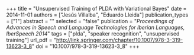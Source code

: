 +++
title = "Unsupervised Training of PLDA with Variational Bayes"
date = 2014-11-01
authors = ["Jesús Villalba", "Eduardo Lleida"]
publication_types = ["1"]
abstract = ""
selected = "false"
publication = "*Proceedings of Advances in Speech and Language Technologies for Iberian Languages, IberSpeech 2014*"
tags = ["plda", "speaker recognition", "unsupervised training"]
url_pdf = "http://link.springer.com/chapter/10.1007/978-3-319-13623-3_8"
doi = "10.1007/978-3-319-13623-3_8"
+++

